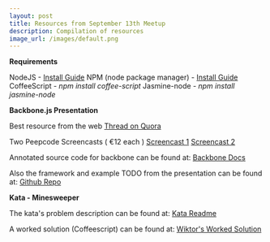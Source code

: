 ```yaml
---
layout: post
title: Resources from September 13th Meetup
description: Compilation of resources
image_url: /images/default.png
---
```

**Requirements**

NodeJS - [Install Guide](https://github.com/joyent/node/wiki/Installation)
NPM (node package manager) - [Install Guide](http://npmjs.org/)
CoffeeScript - *npm install coffee-script*
Jasmine-node - *npm install jasmine-node*

**Backbone.js Presentation**

Best resource from the web
[ Thread on Quora ](http://www.quora.com/What-are-some-good-resources-for-Backbone-js) 

Two Peepcode Screencasts ( €12 each )
[Screencast 1](http://peepcode.com/products/backbone-js) 
[Screencast 2](http://peepcode.com/products/backbone-ii) 

Annotated source code for backbone can be found at:
[Backbone Docs](http://documentcloud.github.com/backbone/docs/backbone.html)

Also the framework and example TODO from the presentation can be found at:
[Github Repo](https://github.com/dtuite/backbone-todo)

**Kata - Minesweeper**

The kata's problem description can be found at:
[Kata Readme](https://github.com/12meses12katas/Agosto-Minesweeper)

A worked solution (Coffeescript) can be found at:
[Wiktor's Worked Solution](https://github.com/wiktorschmidt/Agosto-Minesweeper/blob/master/wiktorschmidt/minesweeper_spec.coffee)




